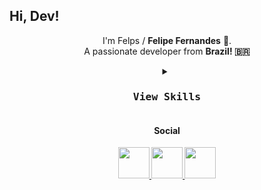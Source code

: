 ## Hi, Dev! 

<p align="center">
  I'm Felps / <strong>Felipe Fernandes</strong> 👋. <br>
  A passionate developer from <strong>Brazil<strong>! 🇧🇷 
  
 </p>

<div align="center">
<details>
      <summary>
         <kbd><h3>View Skills</h3><kbd>
      </summary>

           
<h4>Programming languages</h4>
           
[![My Skills](https://skillicons.dev/icons?i=js,py,rust,kotlin&perline=5)](https://skillicons.dev)

<h4>Front-end</h4>

[![My Skills](https://skillicons.dev/icons?i=html,css,tailwind,react,nextjs&perline=5)](https://skillicons.dev)

<h4>Back-end</h4>

[![My Skills](https://skillicons.dev/icons?i=aws,azure,postgres,mysql,docker&perline=6)](https://skillicons.dev)

<h4>Others</h4>

[![My Skills](https://skillicons.dev/icons?i=git,github,linux)](https://skillicons.dev)
           
</div>

<div align="center"> 
  <h4>Social</h4>

  <a href="#">
    <img src="https://cdn-icons-png.flaticon.com/512/1377/1377213.png" width="50px" />
  </a>
  <a href="#">
    <img src="https://cdn-icons-png.flaticon.com/512/4494/4494489.png" width="50px" />
  </a>
  
   <a href="#">
    <img src="https://cdn-icons-png.flaticon.com/512/4494/4494737.png" width="50px" />
  </a>
  
 
</div>
<br>
